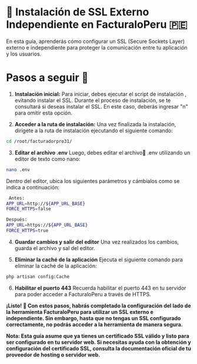
# 🔐 Instalación de SSL Externo Independiente en FacturaloPeru 🇵🇪

En esta guía, aprenderás cómo configurar un SSL (Secure Sockets Layer) externo e independiente para proteger la comunicación entre tu aplicación y los usuarios.

# Pasos a seguir 📝
1. **Instalación inicial:** Para iniciar, debes ejecutar el script de instalación , evitando instalar el SSL. Durante el proceso de instalación, se te consultará si deseas instalar el SSL. En este caso, deberás ingresar "n" para omitir esta opción.

2. **Acceder a la ruta de instalación:** Una vez finalizada la instalación, dirígete a la ruta de instalación ejecutando el siguiente comando: 

 ```````bash
cd /root/facturadorpro31/
 ```````

3. **Editar el archivo .env**
Luego, debes editar el archivo📝 .env utilizando un editor de texto como nano:

 ```````bash
nano .env
 ```````
 Dentro del editor, ubica los siguientes parámetros y cámbialos como se indica a continuación:

```````bash
 Antes:
APP_URL=http://${APP_URL_BASE}
FORCE_HTTPS=false

Después:
APP_URL=https://${APP_URL_BASE}
FORCE_HTTPS=true
 ```````

4. **Guardar cambios y salir del editor**
Una vez realizados los cambios, guarda el archivo y sal del editor.

5. **Eliminar la caché de la aplicación**
Ejecuta el siguiente comando para eliminar la caché de la aplicación:

```````bash
php artisan config:Cache
 ```````

6. **Habilitar el puerto 443**
Recuerda habilitar el puerto 443 en tu servidor para poder acceder a FacturaloPeru a través de HTTPS.

**¡Listo! 🎉 Con estos pasos, habrás completado la configuración del lado de la herramienta FacturaloPeru para utilizar un SSL externo e independiente. Sin embargo, hasta que no tengas un SSL configurado correctamente, no podrás acceder a la herramienta de manera segura.**

**Nota: Esta guía asume que ya tienes un certificado SSL válido y listo para ser configurado en tu servidor web. Si necesitas ayuda con la obtención y configuración del certificado SSL, consulta la documentación oficial de tu proveedor de hosting o servidor web.**